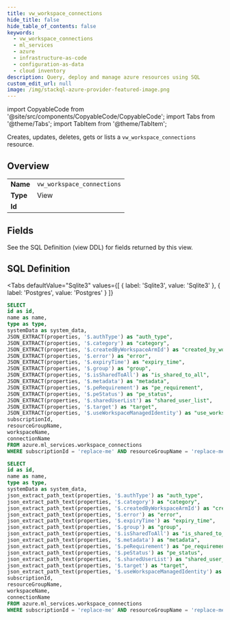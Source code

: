 ```yaml
--- 
title: vw_workspace_connections
hide_title: false
hide_table_of_contents: false
keywords:
  - vw_workspace_connections
  - ml_services
  - azure
  - infrastructure-as-code
  - configuration-as-data
  - cloud inventory
description: Query, deploy and manage azure resources using SQL
custom_edit_url: null
image: /img/stackql-azure-provider-featured-image.png
---
```


import CopyableCode from '@site/src/components/CopyableCode/CopyableCode';
import Tabs from '@theme/Tabs';
import TabItem from '@theme/TabItem';

Creates, updates, deletes, gets or lists a <code>vw_workspace_connections</code> resource.

## Overview
<table><tbody>
<tr><td><b>Name</b></td><td><code>vw_workspace_connections</code></td></tr>
<tr><td><b>Type</b></td><td>View</td></tr>
<tr><td><b>Id</b></td><td><CopyableCode code="azure.ml_services.vw_workspace_connections" /></td></tr>
</tbody></table>

## Fields

See the SQL Definition (view DDL) for fields returned by this view.

## SQL Definition

<Tabs
defaultValue="Sqlite3"
values={[
{ label: 'Sqlite3', value: 'Sqlite3' },
{ label: 'Postgres', value: 'Postgres' }
]}
>
<TabItem value="Sqlite3">

```sql
SELECT
id as id,
name as name,
type as type,
systemData as system_data,
JSON_EXTRACT(properties, '$.authType') as "auth_type",
JSON_EXTRACT(properties, '$.category') as "category",
JSON_EXTRACT(properties, '$.createdByWorkspaceArmId') as "created_by_workspace_arm_id",
JSON_EXTRACT(properties, '$.error') as "error",
JSON_EXTRACT(properties, '$.expiryTime') as "expiry_time",
JSON_EXTRACT(properties, '$.group') as "group",
JSON_EXTRACT(properties, '$.isSharedToAll') as "is_shared_to_all",
JSON_EXTRACT(properties, '$.metadata') as "metadata",
JSON_EXTRACT(properties, '$.peRequirement') as "pe_requirement",
JSON_EXTRACT(properties, '$.peStatus') as "pe_status",
JSON_EXTRACT(properties, '$.sharedUserList') as "shared_user_list",
JSON_EXTRACT(properties, '$.target') as "target",
JSON_EXTRACT(properties, '$.useWorkspaceManagedIdentity') as "use_workspace_managed_identity",
subscriptionId,
resourceGroupName,
workspaceName,
connectionName
FROM azure.ml_services.workspace_connections
WHERE subscriptionId = 'replace-me' AND resourceGroupName = 'replace-me' AND workspaceName = 'replace-me';
```

</TabItem>
<TabItem value="Postgres">

```sql
SELECT
id as id,
name as name,
type as type,
systemData as system_data,
json_extract_path_text(properties, '$.authType') as "auth_type",
json_extract_path_text(properties, '$.category') as "category",
json_extract_path_text(properties, '$.createdByWorkspaceArmId') as "created_by_workspace_arm_id",
json_extract_path_text(properties, '$.error') as "error",
json_extract_path_text(properties, '$.expiryTime') as "expiry_time",
json_extract_path_text(properties, '$.group') as "group",
json_extract_path_text(properties, '$.isSharedToAll') as "is_shared_to_all",
json_extract_path_text(properties, '$.metadata') as "metadata",
json_extract_path_text(properties, '$.peRequirement') as "pe_requirement",
json_extract_path_text(properties, '$.peStatus') as "pe_status",
json_extract_path_text(properties, '$.sharedUserList') as "shared_user_list",
json_extract_path_text(properties, '$.target') as "target",
json_extract_path_text(properties, '$.useWorkspaceManagedIdentity') as "use_workspace_managed_identity",
subscriptionId,
resourceGroupName,
workspaceName,
connectionName
FROM azure.ml_services.workspace_connections
WHERE subscriptionId = 'replace-me' AND resourceGroupName = 'replace-me' AND workspaceName = 'replace-me';
```

</TabItem>
</Tabs>
